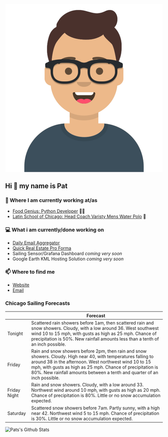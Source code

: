 [![Social banner for p-j-falconer](https://raw.githubusercontent.com/P-J-FALCONER/P-J-FALCONER/master/assets/avataaars.svg)](https://patfalconer.com/)
## Hi :wave: my name is Pat

### 💼 Where I am currently working at/as
- [Food Genius: Python Developer](https://getfoodgenius.com/) 🍔🐍
- [Latin School of Chicago: Head Coach Varisty Mens Water Polo](https://www.latinschool.org/) 🤽


### 💻 What i am currently/done working on
 - [Daily Email Aggregator](https://github.com/P-J-FALCONER/dott_daily_mail)
 - [Quick Real Estate Pro Forma](https://github.com/P-J-FALCONER/henry)
 - Sailing Sensor/Grafana Dashboard *coming very soon*
 - Google Earth KML Hosting Solution *coming very soon*

### 📫 Where to find me
 - [Website](https://patfalconer.com/)
 - [Email](mailto:patrick.j.falconer@gmail.com)


### Chicago Sailing Forecasts
|   | Forecast  |
|---|---|
| Tonight | Scattered rain showers before 1am, then scattered rain and snow showers. Cloudy, with a low around 36. West southwest wind 10 to 15 mph, with gusts as high as 25 mph. Chance of precipitation is 50%. New rainfall amounts less than a tenth of an inch possible. |
| Friday | Rain and snow showers before 2pm, then rain and snow showers. Cloudy. High near 40, with temperatures falling to around 38 in the afternoon. West northwest wind 10 to 15 mph, with gusts as high as 25 mph. Chance of precipitation is 80%. New rainfall amounts between a tenth and quarter of an inch possible. |
| Friday Night | Rain and snow showers. Cloudy, with a low around 33. Northwest wind around 10 mph, with gusts as high as 20 mph. Chance of precipitation is 80%. Little or no snow accumulation expected. |
| Saturday | Scattered snow showers before 7am. Partly sunny, with a high near 42. Northwest wind 5 to 15 mph. Chance of precipitation is 30%. Little or no snow accumulation expected. |

![Pats's Github Stats](https://github-readme-stats.vercel.app/api?username=p-j-falconer&show_icons=true&theme=radical)
